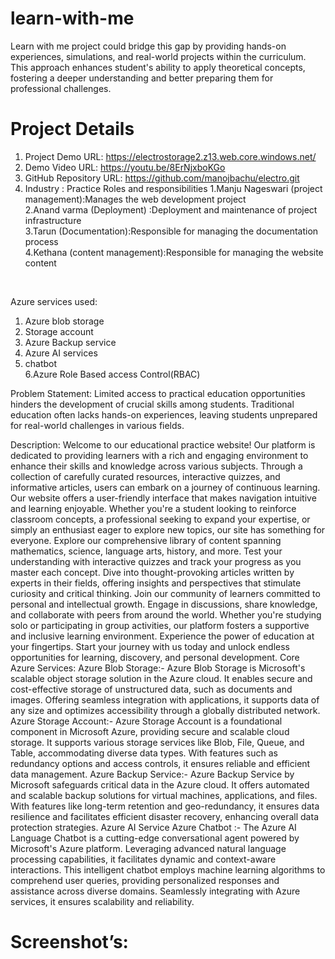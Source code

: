 # learn-with-me
Learn with me project could bridge this gap by providing hands-on experiences, simulations, and real-world projects within the curriculum. This approach enhances student's ability to apply theoretical concepts, fostering a deeper understanding and better preparing them for professional challenges. 

# Project Details
1.	Project Demo URL: https://electrostorage2.z13.web.core.windows.net/ <br>
2.	Demo Video URL: https://youtu.be/8ErNjxboKGo<br>
3.	GitHub Repository URL:  https://github.com/manojbachu/electro.git <br>
4.	Industry : Practice 
Roles and responsibilities
1.Manju Nageswari (project management):Manages the web development project <br>
2.Anand varma (Deployment) :Deployment and maintenance of  project infrastructure <br>
3.Tarun (Documentation):Responsible for managing the documentation process <br>
4.Kethana (content management):Responsible for managing the website content
<br>

Azure services used:
1.	Azure blob storage<br>
2.	Storage account<br>
3.	Azure Backup service<br>
4.	Azure AI services<br>
5.	chatbot<br>
6.Azure Role Based access Control(RBAC)<br>

Problem Statement:
Limited access to practical education opportunities hinders the development of crucial skills among students. Traditional education often lacks hands-on experiences, leaving students unprepared for real-world challenges in various fields.

Description:
Welcome to our educational practice website! Our platform is dedicated to providing learners with a rich and engaging environment to enhance their skills and knowledge across various subjects. Through a collection of carefully curated resources, interactive quizzes, and informative articles, users can embark on a journey of continuous learning.
Our website offers a user-friendly interface that makes navigation intuitive and learning enjoyable. Whether you're a student looking to reinforce classroom concepts, a professional seeking to expand your expertise, or simply an enthusiast eager to explore new topics, our site has something for everyone.
Explore our comprehensive library of content spanning mathematics, science, language arts, history, and more. Test your understanding with interactive quizzes and track your progress as you master each concept. Dive into thought-provoking articles written by experts in their fields, offering insights and perspectives that stimulate curiosity and critical thinking.
Join our community of learners committed to personal and intellectual growth. Engage in discussions, share knowledge, and collaborate with peers from around the world. Whether you're studying solo or participating in group activities, our platform fosters a supportive and inclusive learning environment.
Experience the power of education at your fingertips. Start your journey with us today and unlock endless opportunities for learning, discovery, and personal development.
Core Azure Services:
Azure Blob Storage:- Azure Blob Storage is Microsoft's scalable object storage solution in the Azure cloud. It enables secure and cost-effective storage of unstructured data, such as documents and images. Offering seamless integration with applications, it supports data of any size and optimizes accessibility through a globally distributed network. 
Azure Storage Account:- Azure Storage Account is a foundational component in Microsoft Azure, providing secure and scalable cloud storage. It supports various storage services like Blob, File, Queue, and Table, accommodating diverse data types. With features such as redundancy options and access controls, it ensures reliable and efficient data management.
 Azure Backup Service:- Azure Backup Service by Microsoft safeguards critical data in the Azure cloud. It offers automated and scalable backup solutions for virtual machines, applications, and files. With features like long-term retention and geo-redundancy, it ensures data resilience and facilitates efficient disaster recovery, enhancing overall data protection strategies.
Azure AI Service
Azure Chatbot :- The Azure AI Language Chatbot is a cutting-edge conversational agent powered by Microsoft's Azure platform. Leveraging advanced natural language processing capabilities, it facilitates dynamic and context-aware interactions. This intelligent chatbot employs machine learning algorithms to comprehend user queries, providing personalized responses and assistance across diverse domains. Seamlessly integrating with Azure services, it ensures scalability and reliability.
<h1>Screenshot’s:</h1>
